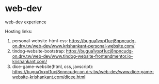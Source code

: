 # web-dev
web-dev experience

Hosting links:
1. personal-website-html-css: https://bugua1vxpt1ucj8npncudg-on.drv.tw/web-dev/www.krishankant-personal-website.com/
2. tindog-website-bootstrap: https://bugua1vxpt1ucj8npncudg-on.drv.tw/web-dev/www.tindog-website-frontendmentor.io-krishankant.com/
3. dice-game-website(html, css, javscript): https://bugua1vxpt1ucj8npncudg-on.drv.tw/web-dev/www.dice-game-website-krishankant.com/dicee.html
